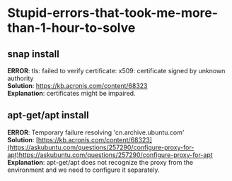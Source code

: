 # Stupid-errors-that-took-me-more-than-1-hour-to-solve

## snap install

**ERROR**: tls: failed to verify certificate: x509: certificate signed by unknown authority  
**Solution**: https://kb.acronis.com/content/68323  
**Explanation**: certificates might be impaired.

## apt-get/apt install

**ERROR**: Temporary failure resolving 'cn.archive.ubuntu.com'  
**Solution**: [https://kb.acronis.com/content/68323](https://askubuntu.com/questions/257290/configure-proxy-for-apt)https://askubuntu.com/questions/257290/configure-proxy-for-apt  
**Explanation**: apt-get/apt does not recognize the proxy from the environment and we need to configure it separately.
